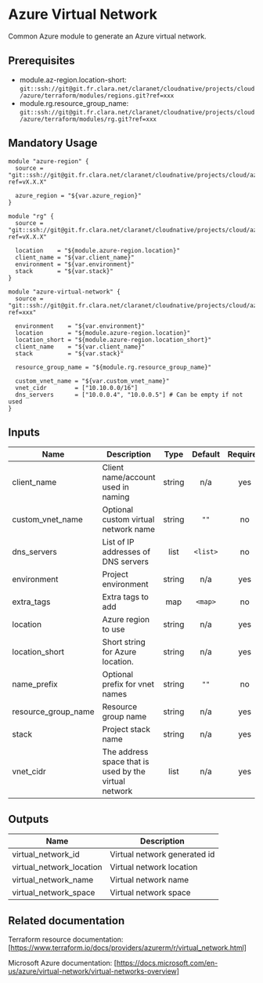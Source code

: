 # Azure Virtual Network

Common Azure module to generate an Azure virtual network.

## Prerequisites

* module.az-region.location-short: `git::ssh://git@git.fr.clara.net/claranet/cloudnative/projects/cloud/azure/terraform/modules/regions.git?ref=xxx`
* module.rg.resource_group_name: `git::ssh://git@git.fr.clara.net/claranet/cloudnative/projects/cloud/azure/terraform/modules/rg.git?ref=xxx`

## Mandatory Usage

```hcl
module "azure-region" {
  source = "git::ssh://git@git.fr.clara.net/claranet/cloudnative/projects/cloud/azure/terraform/modules/regions.git?ref=vX.X.X"

  azure_region = "${var.azure_region}"
}

module "rg" {
  source = "git::ssh://git@git.fr.clara.net/claranet/cloudnative/projects/cloud/azure/terraform/modules/rg.git?ref=vX.X.X"

  location    = "${module.azure-region.location}"
  client_name = "${var.client_name}"
  environment = "${var.environment}"
  stack       = "${var.stack}"
}

module "azure-virtual-network" {
  source = "git::ssh://git@git.fr.clara.net/claranet/cloudnative/projects/cloud/azure/terraform/modules/vnet.git?ref=xxx"

  environment    = "${var.environment}"
  location       = "${module.azure-region.location}"
  location_short = "${module.azure-region.location_short}"
  client_name    = "${var.client_name}"
  stack          = "${var.stack}"

  resource_group_name = "${module.rg.resource_group_name}"

  custom_vnet_name = "${var.custom_vnet_name}"
  vnet_cidr        = ["10.10.0.0/16"]
  dns_servers      = ["10.0.0.4", "10.0.0.5"] # Can be empty if not used
}
```

## Inputs

| Name | Description | Type | Default | Required |
|------|-------------|:----:|:-----:|:-----:|
| client\_name | Client name/account used in naming | string | n/a | yes |
| custom\_vnet\_name | Optional custom virtual network name | string | `""` | no |
| dns\_servers | List of IP addresses of DNS servers | list | `<list>` | no |
| environment | Project environment | string | n/a | yes |
| extra\_tags | Extra tags to add | map | `<map>` | no |
| location | Azure region to use | string | n/a | yes |
| location\_short | Short string for Azure location. | string | n/a | yes |
| name\_prefix | Optional prefix for vnet names | string | `""` | no |
| resource\_group\_name | Resource group name | string | n/a | yes |
| stack | Project stack name | string | n/a | yes |
| vnet\_cidr | The address space that is used by the virtual network | list | n/a | yes |

## Outputs

| Name | Description |
|------|-------------|
| virtual\_network\_id | Virtual network generated id |
| virtual\_network\_location | Virtual network location |
| virtual\_network\_name | Virtual network name |
| virtual\_network\_space | Virtual network space |

## Related documentation

Terraform resource documentation: [https://www.terraform.io/docs/providers/azurerm/r/virtual_network.html]

Microsoft Azure documentation: [https://docs.microsoft.com/en-us/azure/virtual-network/virtual-networks-overview]
